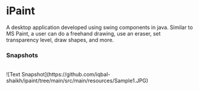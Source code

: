 # iPaint

A desktop application developed using swing components in java.
Similar to MS Paint, a user can do a freehand drawing, use an eraser, set transparency level, draw shapes, and more.
<br>
### Snapshots
<br>
![Text Snapshot](https://github.com/iqbal-shaikh/ipaint/tree/main/src/main/resources/Sample1.JPG)


